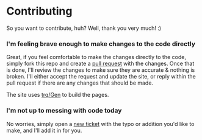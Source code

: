 Contributing
=============================

So you want to contribute, huh? Well, thank you very much! :)

### I'm feeling brave enough to make changes to the code directly

Great, if you feel comfortable to make the changes directly to the code, simply fork this repo and create a 
[pull request](https://github.com/MisterPhilip/universal-analytics-migration/pulls) with the changes. 
Once that is done, I'll review the changes to make sure they are accurate & nothing is broken. I'll either accept the request and update 
the site, or reply within the pull request if there are any changes that should be made. 

The site uses [trq/Gen](https://github.com/trq/Gen) to build the pages.

### I'm not up to messing with code today

No worries, simply open a [new ticket](https://github.com/MisterPhilip/universal-analytics-migration/issues/new) with the typo or addition you'd like to make, and I'll add it in for you.
